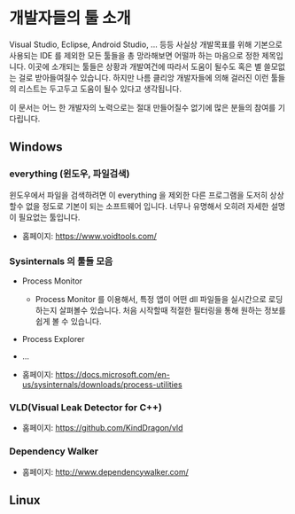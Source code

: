 # 개발자들의 툴 소개

Visual Studio, Eclipse, Android Studio, ... 등등 사실상 개발목표를 위해 기본으로 사용되는 IDE 를 제외한 모든 툴들을 총 망라해보면 어떨까 하는 마음으로 정한 제목입니다. 이곳에 소개되는 툴들은 상황과 개발여건에 따라서 도움이 될수도 혹은 별 쓸모없는 걸로 받아들여질수 있습니다. 하지만 나름 클리앙 개발자들에 의해 걸러진 이런 툴들의 리스트는 두고두고 도움이 될수 있다고 생각됩니다.

이 문서는 어느 한 개발자의 노력으로는 절대 만들어질수 없기에 많은 분들의 참여를 기다립니다.

## Windows
### everything (윈도우, 파일검색)
윈도우에서 파일을 검색하려면 이 everything 을 제외한 다른 프로그램을 도저히 상상할수 없을 정도로 기본이 되는 소프트웨어 입니다. 너무나 유명해서 오히려 자세한 설명이 필요없는 툴입니다.

* 홈페이지: https://www.voidtools.com/

### Sysinternals 의 툴들 모음

* Process Monitor
    * Process Monitor 를 이용해서, 특정 앱이 어떤 dll 파일들을 실시간으로 로딩하는지 살펴볼수 있습니다. 처음 시작할때 적절한 필터링을 통해 원하는 정보를 쉽게 볼 수 있습니다.

* Process Explorer

* ...

* 홈페이지: https://docs.microsoft.com/en-us/sysinternals/downloads/process-utilities


### VLD(Visual Leak Detector for C++)


* 홈페이지: https://github.com/KindDragon/vld

### Dependency Walker

* 홈페이지: http://www.dependencywalker.com/




## Linux